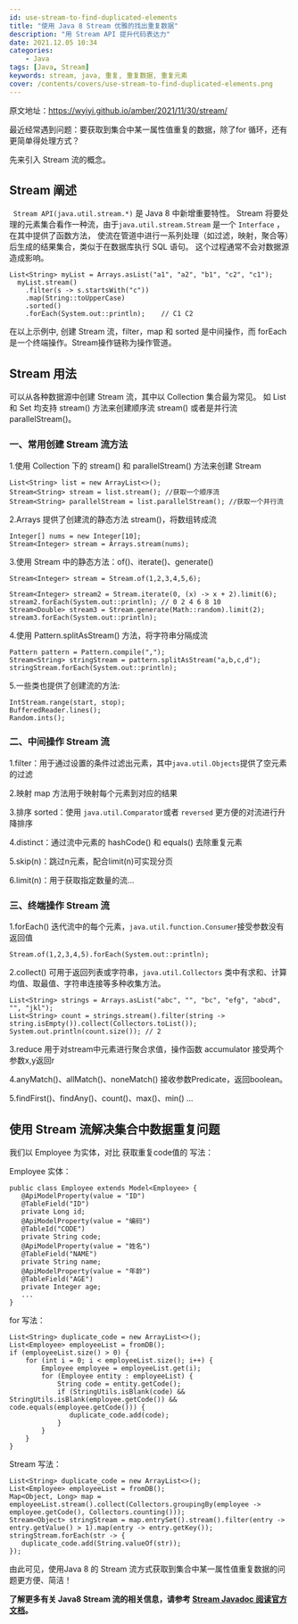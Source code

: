 ```yaml
---
id: use-stream-to-find-duplicated-elements
title: "使用 Java 8 Stream 优雅的找出重复数据"
description: "用 Stream API 提升代码表达力"
date: 2021.12.05 10:34
categories:
    - Java
tags: [Java, Stream]
keywords: stream, java, 重复, 重复数据, 重复元素
cover: /contents/covers/use-stream-to-find-duplicated-elements.png
---
```


原文地址：https://wyiyi.github.io/amber/2021/11/30/stream/

最近经常遇到问题：要获取到集合中某一属性值重复的数据，除了for 循环，还有更简单得处理方式？

先来引入 Stream 流的概念。
 
## Stream 阐述
` Stream API(java.util.stream.*)` 是 Java 8 中新增重要特性。
Stream 将要处理的元素集合看作一种流，由于`java.util.stream.Stream` 是一个 `Interface` ，在其中提供了函数方法，
使流在管道中进行一系列处理（如过滤，映射，聚合等）后生成的结果集合，类似于在数据库执行 SQL 语句。
这个过程通常不会对数据源造成影响。
 ```
 List<String> myList = Arrays.asList("a1", "a2", "b1", "c2", "c1");
   myList.stream()
     .filter(s -> s.startsWith("c"))
     .map(String::toUpperCase)
     .sorted()
     .forEach(System.out::println);    // C1 C2
 ```
在以上示例中, 创建 Stream 流，filter，map 和 sorted 是中间操作，而 forEach 是一个终端操作。Stream操作链称为操作管道。

## Stream 用法

 可以从各种数据源中创建 Stream 流，其中以 Collection 集合最为常见。
 如 List 和 Set 均支持 stream() 方法来创建顺序流 stream() 或者是并行流 parallelStream()。
### 一、常用创建 Stream 流方法 
1.使用 Collection 下的 stream() 和 parallelStream() 方法来创建 Stream
 ```
 List<String> list = new ArrayList<>();
 Stream<String> stream = list.stream(); //获取一个顺序流
 Stream<String> parallelStream = list.parallelStream(); //获取一个并行流
 ```
2.Arrays 提供了创建流的静态方法 stream()，将数组转成流
 ```
 Integer[] nums = new Integer[10];
 Stream<Integer> stream = Arrays.stream(nums);
 ``` 
3.使用 Stream 中的静态方法：of()、iterate()、generate()
 ``` 
 Stream<Integer> stream = Stream.of(1,2,3,4,5,6);
 
 Stream<Integer> stream2 = Stream.iterate(0, (x) -> x + 2).limit(6);
 stream2.forEach(System.out::println); // 0 2 4 6 8 10
 Stream<Double> stream3 = Stream.generate(Math::random).limit(2);
 stream3.forEach(System.out::println);
 ``` 
4.使用 Pattern.splitAsStream() 方法，将字符串分隔成流
  ``` 
 Pattern pattern = Pattern.compile(",");
 Stream<String> stringStream = pattern.splitAsStream("a,b,c,d");
 stringStream.forEach(System.out::println);
 ``` 
5.一些类也提供了创建流的方法:
 ``` 
 IntStream.range(start, stop);
 BufferedReader.lines();
 Random.ints();
 ``` 
### 二、中间操作 Stream 流
1.filter：用于通过设置的条件过滤出元素，其中`java.util.Objects`提供了空元素的过滤
  
2.映射 map 方法用于映射每个元素到对应的结果

3.排序 sorted：使用 `java.util.Comparator`或者 `reversed` 更方便的对流进行升降排序

4.distinct：通过流中元素的 hashCode() 和 equals() 去除重复元素

5.skip(n)：跳过n元素，配合limit(n)可实现分页

6.limit(n)：用于获取指定数量的流...

### 三、终端操作 Stream 流
1.forEach()  迭代流中的每个元素，`java.util.function.Consumer`接受参数没有返回值
 ```
 Stream.of(1,2,3,4,5).forEach(System.out::println);
 ```
2.collect() 可用于返回列表或字符串，`java.util.Collectors` 类中有求和、计算均值、取最值、字符串连接等多种收集方法。
 ```
 List<String> strings = Arrays.asList("abc", "", "bc", "efg", "abcd", "", "jkl");
 List<String> count = strings.stream().filter(string -> string.isEmpty()).collect(Collectors.toList());
 System.out.println(count.size()); // 2    
 ```
3.reduce 用于对stream中元素进行聚合求值，操作函数 accumulator 接受两个参数x,y返回r
    
4.anyMatch()、allMatch()、noneMatch() 接收参数Predicate，返回boolean。

5.findFirst()、findAny()、count()、max()、min() ...

## 使用 Stream 流解决集合中数据重复问题	
我们以 Employee 为实体，对比 获取重复code值的 写法：

Employee 实体：
 ```
public class Employee extends Model<Employee> {
    @ApiModelProperty(value = "ID")
    @TableField("ID")
    private Long id;
    @ApiModelProperty(value = "编码")
    @TableId("CODE")
    private String code;
    @ApiModelProperty(value = "姓名")
    @TableField("NAME")
    private String name;
    @ApiModelProperty(value = "年龄")
    @TableField("AGE")
    private Integer age;
    ...  
}	
 ```
  
for 写法：

 ```
 List<String> duplicate_code = new ArrayList<>();
 List<Employee> employeeList = fromDB();
 if (employeeList.size() > 0) {
     for (int i = 0; i < employeeList.size(); i++) {
         Employee employee = employeeList.get(i);
         for (Employee entity : employeeList) {
             String code = entity.getCode();
             if (StringUtils.isBlank(code) && StringUtils.isBlank(employee.getCode()) && code.equals(employee.getCode())) {
                duplicate_code.add(code);
             }
         }
     }
 }
 ```
 
 Stream 写法：

 ```
 List<String> duplicate_code = new ArrayList<>();
 List<Employee> employeeList = fromDB();
 Map<Object, Long> map = employeeList.stream().collect(Collectors.groupingBy(employee -> employee.getCode(), Collectors.counting()));
 Stream<Object> stringStream = map.entrySet().stream().filter(entry -> entry.getValue() > 1).map(entry -> entry.getKey());
 stringStream.forEach(str -> {
    duplicate_code.add(String.valueOf(str));
 });
 ```
  
由此可见，使用Java 8 的 Stream 流方式获取到集合中某一属性值重复数据的问题更方便、简洁！

**了解更多有关 Java8 Stream 流的相关信息，请参考 [Stream Javadoc 阅读官方文档](https://docs.oracle.com/javase/8/docs/api/)。**